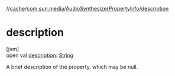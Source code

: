 //[cache](../../../index.md)/[com.sun.media](../index.md)/[AudioSynthesizerPropertyInfo](index.md)/[description](description.md)

# description

[jvm]\
open val [description](description.md): [String](https://docs.oracle.com/javase/8/docs/api/java/lang/String.html)

A brief description of the property, which may be null.
